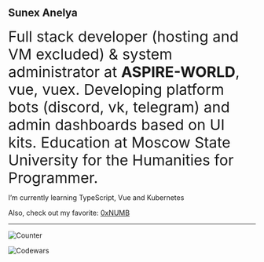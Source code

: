 ## Sunex Anelya

<span style="font-size: 30px">Full stack developer (hosting and VM excluded) & system administrator at <b>ASPIRE-WORLD</b>, vue, vuex. Developing platform bots (discord, vk, telegram) and admin dashboards based on UI kits. Education at Moscow State University for the Humanities for Programmer.</span>

I’m currently learning TypeScript, Vue and Kubernetes

Also, check out my favorite: [0xNUMB](https://github.com/0xNUMB)

----
![Counter](https://profile-counter.glitch.me/saphirepi/count.svg)

![Codewars](https://www.codewars.com/users/SaphirePI/badges/small)
